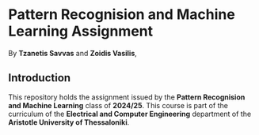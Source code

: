 # Pattern Recognision and Machine Learning Assignment
By **Tzanetis Savvas** and **Zoidis Vasilis**,

## Introduction
This repository holds the assignment issued by the **Pattern Recognision and Machine Learning** class of **2024/25**. This course is part of the curriculum of the **Electrical and Computer Engineering** department of the **Aristotle University of Thessaloniki**.
